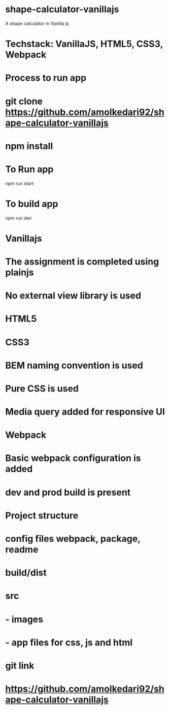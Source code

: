 # shape-calculator-vanillajs
A shape calculator in Vanilla js

# Techstack: VanillaJS, HTML5, CSS3, Webpack

# Process to run app

# git clone https://github.com/amolkedari92/shape-calculator-vanillajs

# npm install

# To Run app
npm run start

# To build app
npm run dev

# Vanillajs
# The assignment is completed using plainjs 
# No external view library is used

# HTML5

# CSS3
# BEM naming convention is used
# Pure CSS is used
# Media query added for responsive UI

# Webpack
# Basic webpack configuration is added
# dev and prod build is present

# Project structure
# config files webpack, package, readme
# build/dist
# src
# - images
# - app files for css, js and html

# git link 
# https://github.com/amolkedari92/shape-calculator-vanillajs
# 

